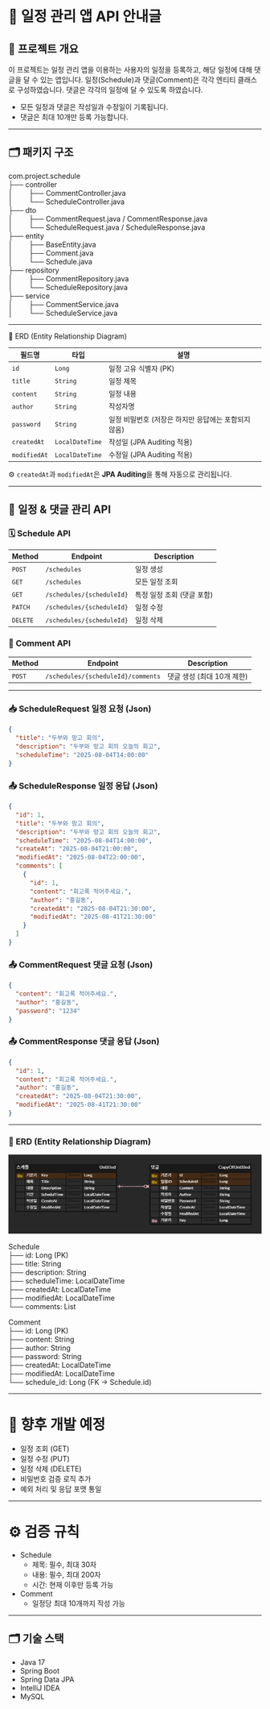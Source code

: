 # 📘 일정 관리 앱 API 안내글

## 📌 프로젝트 개요
이 프로젝트는 일정 관리 앱을 이용하는 사용자의 일정을 등록하고, 해당 일정에 대해 댓글을 달 수 있는 앱입니다.
일정(Schedule)과 댓글(Comment)은 각각 엔티티 클래스로 구성하였습니다.
댓글은 각각의 일정에 달 수 있도록 하였습니다.
- 모든 일정과 댓글은 작성일과 수정일이 기록됩니다.
- 댓글은 최대 10개만 등록 가능합니다.

---

## 🗂️ 패키지 구조
com.project.schedule<br>
├── controller<br>
│     ├── CommentController.java<br>
│     └── ScheduleController.java<br>
├── dto<br>
│     ├── CommentRequest.java / CommentResponse.java<br>
│     └── ScheduleRequest.java / ScheduleResponse.java<br>
├── entity<br>
│     ├── BaseEntity.java<br>
│     ├── Comment.java<br>
│     └── Schedule.java<br>
├── repository<br>
│     ├── CommentRepository.java<br>
│     └── ScheduleRepository.java<br>
├── service<br>
│     ├── CommentService.java<br>
│     └── ScheduleService.java<br>

---

🧾 ERD (Entity Relationship Diagram)

| 필드명      | 타입           | 설명                                              |
|------------|----------------|---------------------------------------------------|
| `id`       | `Long`         | 일정 고유 식별자 (PK)                             |
| `title`    | `String`       | 일정 제목                                         |
| `content`  | `String`       | 일정 내용                                         |
| `author`   | `String`       | 작성자명                                          |
| `password` | `String`       | 일정 비밀번호 (저장은 하지만 응답에는 포함되지 않음) |
| `createdAt`| `LocalDateTime`| 작성일 (JPA Auditing 적용)                        |
| `modifiedAt`| `LocalDateTime`| 수정일 (JPA Auditing 적용)                       |

⚙️ `createdAt`과 `modifiedAt`은 **JPA Auditing**을 통해 자동으로 관리됩니다.

---

## 📮 일정 & 댓글 관리 API

### 🗓 Schedule API

| Method | Endpoint | Description |
|--------|----------|-------------|
| `POST` | `/schedules` | 일정 생성 |
| `GET` | `/schedules` | 모든 일정 조회 |
| `GET` | `/schedules/{scheduleId}` | 특정 일정 조회 (댓글 포함) |
| `PATCH` | `/schedules/{scheduleId}` | 일정 수정 |
| `DELETE` | `/schedules/{scheduleId}` | 일정 삭제 |


### 💬 Comment API

| Method | Endpoint | Description |
|--------|----------|-------------|
| `POST` | `/schedules/{scheduleId}/comments` | 댓글 생성 (최대 10개 제한) |

---


### 📥 ScheduleRequest 일정 요청 (Json)
```json
{
  "title": "두부와 망고 회의",
  "description": "두부와 망고 회의 오늘의 회고",
  "scheduleTime": "2025-08-04T14:00:00"
}
```

### 📤 ScheduleResponse 일정 응답 (Json)
```json
{
  "id": 1,
  "title": "두부와 망고 회의",
  "description": "두부와 망고 회의 오늘의 회고",
  "scheduleTime": "2025-08-04T14:00:00",
  "createAt": "2025-08-04T21:00:00",
  "modifiedAt": "2025-08-04T22:00:00",
  "comments": [
    {
      "id": 1,
      "content": "회고록 적어주세요.",
      "author": "홍길동",
      "createdAt": "2025-08-04T21:30:00",
      "modifiedAt": "2025-08-41T21:30:00"
    }
  ]
}
```
### 📤 CommentRequest 댓글 요청 (Json)
```json
{
  "content": "회고록 적어주세요.",
  "author": "홍길동",
  "password": "1234"
}
```
### 📤 CommentResponse 댓글 응답 (Json)
```json
{
  "id": 1,
  "content": "회고록 적어주세요.",
  "author": "홍길동",
  "createdAt": "2025-08-04T21:30:00",
  "modifiedAt": "2025-08-41T21:30:00"
}
```

---
### 🧱 ERD (Entity Relationship Diagram)
![img.png](img.png)

Schedule<br>
├── id: Long (PK)<br>
├── title: String<br>
├── description: String<br>
├── scheduleTime: LocalDateTime<br>
├── createdAt: LocalDateTime<br>
├── modifiedAt: LocalDateTime<br>
└── comments: List<Comment><br>

Comment<br>
├── id: Long (PK)<br>
├── content: String<br>
├── author: String<br>
├── password: String<br>
├── createdAt: LocalDateTime<br>
├── modifiedAt: LocalDateTime<br>
└── schedule_id: Long (FK → Schedule.id)



---

# 📌 향후 개발 예정
- 일정 조회 (GET)
- 일정 수정 (PUT)
- 일정 삭제 (DELETE)
- 비밀번호 검증 로직 추가
- 예외 처리 및 응답 포맷 통일

---
# ⚙️ 검증 규칙
- Schedule
  - 제목: 필수, 최대 30자
  - 내용: 필수, 최대 200자
  - 시간: 현재 이후만 등록 가능
- Comment
  - 일정당 최대 10개까지 작성 가능
---

## 🗂️ 기술 스택
- Java 17
- Spring Boot
- Spring Data JPA
- IntelliJ IDEA
- MySQL